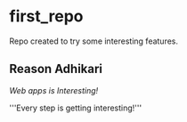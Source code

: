 # first_repo
Repo created to try some interesting features.

## Reason Adhikari
*Web apps is Interesting!*

'''Every step is getting interesting!'''
